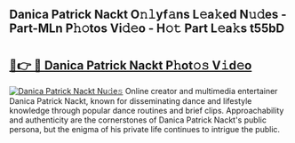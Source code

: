 ## Danica Patrick Nackt O𝚗𝚕yf𝚊ns L𝚎a𝚔ed N𝚞𝚍es - Part-MLn P𝚑𝚘tos Vi𝚍𝚎o - H𝚘𝚝 Part L𝚎a𝚔s t55bD

# <h2><a href="http://kf2nvp.oniu.top/?m=Danica+Patrick+Nackt">🔗👉 🔴 Danica Patrick Nackt P𝚑ot𝚘𝚜 V𝚒d𝚎o</a></h2>

[![Danica Patrick Nackt Nu𝚍e𝚜](https://i.imgur.com/0qMVB7G.gif)](http://kf2nvp.oniu.top/?m=Danica+Patrick+Nackt)
Online creator and multimedia entertainer Danica Patrick Nackt, known for disseminating dance and lifestyle knowledge through popular dance routines and brief clips. Approachability and authenticity are the cornerstones of Danica Patrick Nackt's public persona, but the enigma of his private life continues to intrigue the public.  
